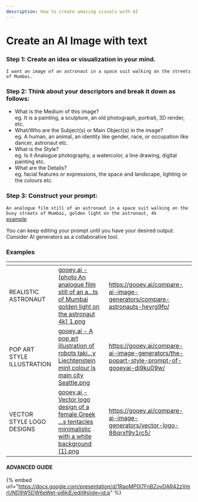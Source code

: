 ```yaml
---
description: How to create amazing visuals with AI
---
```


# Create an AI Image with text

### **Step 1: Create an idea or visualization in your mind.**

`I want an image of an astronaut in a space suit walking on the streets of Mumbai.`

### **Step 2: Think about your descriptors and break it down as follows:**

* What is the Medium of this image?\
  eg. It is a painting, a sculpture, an old photograph, portrait, 3D render, etc.
* What/Who are the Subject(s) or Main Object(s) in the image?\
  eg. A human, an animal, an identity like gender, race, or occupation like dancer, astronaut etc.
* What is the Style?\
  eg. Is it Analogue photography, a watercolor, a line drawing, digital painting etc.
* What are the Details?\
  eg. facial features or expressions, the space and landscape, lighting or the colours etc.

### **Step 3: Construct your prompt:**

`An analogue film still of an astronaut in a space suit walking on the busy streets of Mumbai, golden light on the astronaut, 4k`\
[example](https://gooey.ai/compare-ai-image-generators?example\_id=s9nmzy34)

You can keep editing your prompt until you have your desired output. Consider AI generators as a collaborative tool.

### Examples

<table data-view="cards"><thead><tr><th></th><th data-hidden data-card-cover data-type="files"></th><th data-hidden data-card-target data-type="content-ref"></th></tr></thead><tbody><tr><td>REALISTIC ASTRONAUT</td><td><a href="../../.gitbook/assets/gooey.ai - [photo An analogue film still of an a...ts of Mumbai golden light on the astronaut 4k] 1.png">gooey.ai - [photo An analogue film still of an a...ts of Mumbai golden light on the astronaut 4k] 1.png</a></td><td><a href="https://gooey.ai/compare-ai-image-generators/compare-astronauts-heyrg9fo/">https://gooey.ai/compare-ai-image-generators/compare-astronauts-heyrg9fo/</a></td></tr><tr><td>POP ART STYLE ILLUSTRATION</td><td><a href="../../.gitbook/assets/gooey.ai - A pop art illustration of robots taki...y Liechtenstein mint colour is main city Seattle.png">gooey.ai - A pop art illustration of robots taki...y Liechtenstein mint colour is main city Seattle.png</a></td><td><a href="https://gooey.ai/compare-ai-image-generators/the-popart-style-prompt-of-gooeyai-di9ku09w/">https://gooey.ai/compare-ai-image-generators/the-popart-style-prompt-of-gooeyai-di9ku09w/</a></td></tr><tr><td>VECTOR STYLE LOGO DESIGNS</td><td><a href="../../.gitbook/assets/gooey.ai - Vector logo design of a female Greek ...s tentacles minimalistic with a white background (1).png">gooey.ai - Vector logo design of a female Greek ...s tentacles minimalistic with a white background (1).png</a></td><td><a href="https://gooey.ai/compare-ai-image-generators/vector-logo-86qrxf9y1rc5/">https://gooey.ai/compare-ai-image-generators/vector-logo-86qrxf9y1rc5/</a></td></tr></tbody></table>

#### ADVANCED GUIDE

{% embed url="https://docs.google.com/presentation/d/1RaoMP0l7FnBZovDAR42zVmrUND9W5DW6eWet-pi6kiE/edit#slide=id.p" %}
